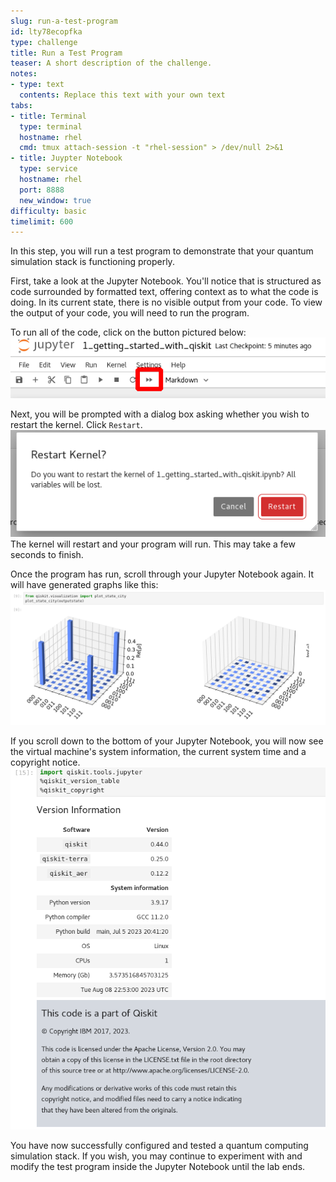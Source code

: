 ```yaml
---
slug: run-a-test-program
id: lty78ecopfka
type: challenge
title: Run a Test Program
teaser: A short description of the challenge.
notes:
- type: text
  contents: Replace this text with your own text
tabs:
- title: Terminal
  type: terminal
  hostname: rhel
  cmd: tmux attach-session -t "rhel-session" > /dev/null 2>&1
- title: Juypter Notebook
  type: service
  hostname: rhel
  port: 8888
  new_window: true
difficulty: basic
timelimit: 600
---
```

In this step, you will run a test program to demonstrate that your quantum simulation stack is functioning properly.

First, take a look at the Jupyter Notebook. You'll notice that is structured as code surrounded by formatted text, offering context as to what the code is doing. In its current state, there is no visible output from your code. To view the output of your code, you will need to run the program.

To run all of the code, click on the button pictured below:
![](../assets/jupyter_play.png)

Next, you will be prompted with a dialog box asking whether you wish to restart the kernel. Click `Restart`.
![](../assets/jupyter_run_all.png)
The kernel will restart and your program will run. This may take a few seconds to finish.

Once the program has run, scroll through your Jupyter Notebook again. It will have generated graphs like this:
![](../assets/quantum_output_graph.png)

If you scroll down to the bottom of your Jupyter Notebook, you will now see the virtual machine's system information, the current system time and a copyright notice.
![](../assets/quantum_copyright_notice.png)

You have now successfully configured and tested a quantum computing simulation stack. If you wish, you may continue to experiment with and modify the test program inside the Jupyter Notebook until the lab ends.